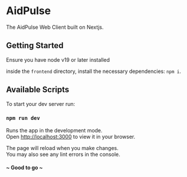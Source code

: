 # AidPulse

The AidPulse Web Client built on Nextjs.

## Getting Started

Ensure you have node v19 or later installed

inside the `frontend` directory, install the necessary dependencies: `npm i`.


## Available Scripts

To start your dev server run:

### `npm run dev`

Runs the app in the development mode.\
Open [http://localhost:3000](http://localhost:3000) to view it in your browser.

The page will reload when you make changes.\
You may also see any lint errors in the console.


#### ~ Good to go ~


